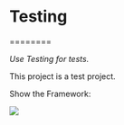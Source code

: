 # Testing
========

<i>Use Testing for tests.</i>

This project is a test project.

Show the Framework:
<bck src="https://github.com/DaniloMorgado/Testing/blob/master/IMG.png">

<img src="https://github.com/DaniloMorgado/Testing/blob/master/Download.png">

